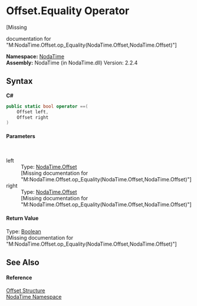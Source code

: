 # Offset.Equality Operator 
 

\[Missing <summary> documentation for "M:NodaTime.Offset.op_Equality(NodaTime.Offset,NodaTime.Offset)"\]

**Namespace:**&nbsp;<a href="N_NodaTime">NodaTime</a><br />**Assembly:**&nbsp;NodaTime (in NodaTime.dll) Version: 2.2.4

## Syntax

**C#**<br />
``` C#
public static bool operator ==(
	Offset left,
	Offset right
)
```


#### Parameters
&nbsp;<dl><dt>left</dt><dd>Type: <a href="T_NodaTime_Offset">NodaTime.Offset</a><br />\[Missing <param name="left"/> documentation for "M:NodaTime.Offset.op_Equality(NodaTime.Offset,NodaTime.Offset)"\]</dd><dt>right</dt><dd>Type: <a href="T_NodaTime_Offset">NodaTime.Offset</a><br />\[Missing <param name="right"/> documentation for "M:NodaTime.Offset.op_Equality(NodaTime.Offset,NodaTime.Offset)"\]</dd></dl>

#### Return Value
Type: <a href="http://msdn2.microsoft.com/en-us/library/a28wyd50" target="_blank">Boolean</a><br />\[Missing <returns> documentation for "M:NodaTime.Offset.op_Equality(NodaTime.Offset,NodaTime.Offset)"\]

## See Also


#### Reference
<a href="T_NodaTime_Offset">Offset Structure</a><br /><a href="N_NodaTime">NodaTime Namespace</a><br />